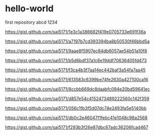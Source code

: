 # hello-world
first repository
abcd
1234

https://gist.github.com/sai5171/1e3c1a386682f419e0705733e691f36a

https://gist.github.com/sai5171/a7197b7cd393394ba8b50530f46bbd5a

https://gist.github.com/sai5171/9aae8f5907ec84db6057ae54b51a10f8

https://gist.github.com/sai5171/b5d6bdf37a1c6e19ddf70636405fd473

https://gist.github.com/sai5171/f3ca4b3f7aa14ec442baf3a54fa7aa45

https://gist.github.com/sai5171/613583c6399be74fe2630a427100ca16

https://gist.github.com/sai5171/8ccbb669dc8daabfc094e20bd59641ec

https://gist.github.com/sai5171/d857e54c4152473489222560c142f359

https://gist.github.com/sai5171/056c1fb3f5d07dc74e2493fa5e5140bb

https://gist.github.com/sai5171/db0c2e46047f1febc41e1048c98a2568

https://gist.github.com/sai5171/f293b3f26e87dbc67adc36206fcad467


